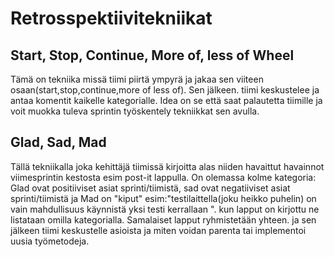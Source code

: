 # Retrosspektiivitekniikat
## Start, Stop, Continue, More of, less of Wheel
Tämä on tekniika missä tiimi piirtä ympyrä ja jakaa sen viiteen osaan(start,stop,continue,more of less of).
Sen jälkeen. tiimi keskustelee ja antaa komentit kaikelle kategorialle. Idea on se että saat palautetta tiimille ja voit muokka tuleva sprintin työskentely tekniikkat sen avulla.

## Glad, Sad, Mad
Tällä tekniikalla joka kehittäjä tiimissä kirjoitta alas niiden havaittut havainnot viimesprintin kestosta esim post-it lappulla. On olemassa kolme kategoria: Glad ovat positiiviset asiat sprinti/tiimistä, sad ovat negatiiviset asiat sprinti/tiimistä ja Mad on "kiput" esim:"testilaittella(joku heikko puhelin) on vain mahdullisuus käynnistä yksi testi kerrallaan ". kun lapput on kirjottu ne listataan omilla kategorialla. Samalaiset lapput ryhmistetään yhteen. ja sen jälkeen tiimi keskustelle asioista ja miten voidan parenta tai implementoi uusia työmetodeja.
